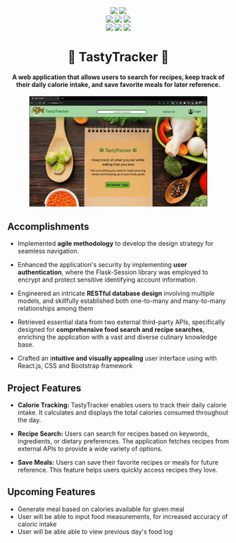 <p align="center">
    <a href=""><img src="https://img.shields.io/badge/Maintained%3F-yes-green.svg" /></a>
    <a href=""><img src="https://badgen.net/github/commits/sabashahbaz/TastyTracker" /></a>
    <br>
    <a href=""><img src="https://img.shields.io/badge/Python-FFD43B?style=for-the-badge&logo=python&logoColor=blue" />
    </a>
    <a href=""><img src="https://img.shields.io/badge/Flask-000000?style=for-the-badge&logo=flask&logoColor=white" /></a>
    <a href=""><img src="https://img.shields.io/badge/SQLite-07405E?style=for-the-badge&logo=sqlite&logoColor=white" /></a>
     <br>
    <a href=""><img src="https://img.shields.io/badge/React.js-%2361DAFB.svg?style=for-the-badge&logo=react&logoColor=white"/></a>
    <a href=""><img src="https://img.shields.io/badge/Bootstrap-563D7C?style=for-the-badge&logo=bootstrap&logoColor=white" /></a>
     <a href=""><img src="https://img.shields.io/badge/CSS3-1572B6?style=for-the-badge&logo=css3&logoColor=white" /></a>

</p>

<h1 align="center"><b>🥗 TastyTracker 🥗</b></h1>
<h4 align="center"> A web application that allows users to search for recipes, keep track of their daily calorie intake, and save favorite meals for later reference.
</h4>

<p align="center">
    <img src="client/src/assets/tasty-tracker-demo.gif" alt="demo-video" width=80% height=60%/>
</p>

## Accomplishments

- Implemented **agile methodology** to develop the design strategy for seamless navigation.

- Enhanced the application's security by implementing **user authentication**, where the Flask-Session library was employed to encrypt and protect sensitive identifying account information.

- Engineered an intricate **RESTful database design** involving multiple models, and skillfully established both one-to-many and many-to-many relationships among them 

- Retrieved essential data from two external third-party APIs, specifically designed for **comprehensive food search and recipe searches**, enriching the application with a vast and diverse culinary knowledge base.

- Crafted an i**ntuitive and visually appealing** user interface using with React.js, CSS and Bootstrap framework


## Project Features

- **Calorie Tracking:** TastyTracker enables users to track their daily calorie intake. It calculates and displays the total calories consumed throughout the day.

- **Recipe Search:** Users can search for recipes based on keywords, ingredients, or dietary preferences. The application fetches recipes from external APIs to provide a wide variety of options.

- **Save Meals:** Users can save their favorite recipes or meals for future reference. This feature helps users quickly access recipes they love.

## Upcoming Features 

- Generate meal based on calories available for given meal  
- User will be able to input food measurements, for increased accuracy of caloric intake
- User will be able able to view previous day's food log